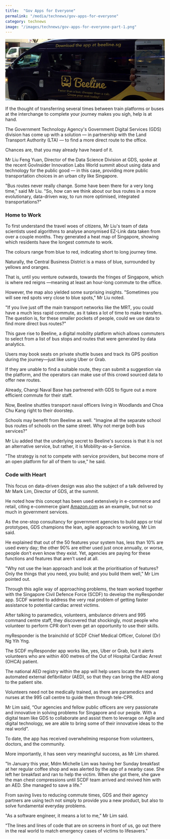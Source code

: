 ```yaml
---
title:  "Gov Apps for Everyone"
permalink: "/media/technews/gov-apps-for-everyone"
category: technews
image: "/images/technews/gov-apps-for-everyone-part-1.png"
---
```


![Gov Apps for Everyone](/images/technews/gov-apps-for-everyone-part-1.png)

If the thought of transferring several times between train platforms or  buses at the interchange to complete your journey makes you sigh, help is at hand.

The Government Technology Agency's Government Digital Services (GDS) division has come up with a solution — in partnership with the Land Transport Authority (LTA) — to find a more direct route to the office.

Chances are,  that you may already have heard of it.

Mr Liu Feng Yuan, Director of the Data Science Division at GDS, spoke at the recent GovInsider Innovation Labs World summit about using data and technology for the public good — in this case, providing more public transportation choices in an urban city like Singapore.

"Bus routes never really change. Some have been there for a very long time," said Mr Liu. "So, how can we think about our bus routes in a more evolutionary, data-driven way, to run more optimised, integrated transportations?"

### **Home to Work**

To first understand the travel woes of citizens, Mr Liu's team of data scientists used algorithms to analyse anonymised EZ-Link data taken from over a couple months. They generated a heat map of Singapore, showing which residents have the longest commute to work.  

The colours range from blue to red, indicating short to long journey time.

Naturally, the Central Business District is a mass of blue, surrounded by yellows and oranges.

That is, until you venture outwards, towards the fringes of Singapore, which is where red reigns —meaning at least an hour-long commute to the office.

However, the map also yielded some surprising insights. "Sometimes you will see red spots very close to blue spots," Mr Liu noted.

"If you live just off the main transport networks like the MRT, you could have a much less rapid commute, as it takes a lot of time to make transfers. The question is, for these smaller pockets of people, could we use data to find more direct bus routes?"

This gave rise to Beeline, a digital mobility platform which allows commuters to select from a list of bus stops and routes that were generated by data analytics.

Users may book seats on private shuttle buses and track its GPS position during the journey—just like using Uber or Grab.

If they are unable to find a suitable route, they can submit a suggestion via the platform, and the operators can make use of this crowd sourced data to offer new routes.

Already, Changi Naval Base has partnered with GDS to figure out a more efficient commute for their staff.

Now, Beeline shuttles transport naval officers living in Woodlands and Choa Chu Kang right to their doorstep.

Schools may benefit from Beeline as well. "Imagine all the separate school bus routes of schools on the same street. Why not merge both bus services?"

Mr Liu added that the underlying secret to Beeline's success is that it is not an alternative service, but rather, it is Mobility-as-a-Service.

"The strategy is not to compete with service providers, but become more of an open platform for all of them to use," he said.

### **Code with Heart**
This focus on data-driven design was also the subject of a talk delivered by Mr Mark Lim, Director of GDS, at the summit.

He noted how this concept has been used extensively in e-commerce and retail, citing e-commerce giant [Amazon.com](https://www.amazon.com/) as an example, but not so much in government services.

As the one-stop consultancy for government agencies to build apps or trial prototypes, GDS champions the lean, agile approach to working, Mr Lim said.

He explained that out of the 50 features your system has, less than 10% are used every day; the other 90% are either used just once annually, or worse, people don’t even know they exist. Yet, agencies are paying for these functions and features that aren’t used at all.

"Why not use the lean approach and look at the prioritisation of features? Only the things that you need, you build; and you build them well," Mr Lim pointed out.

Through this agile way of approaching problems, the team worked together with the Singapore Civil Defence Force (SCDF) to develop the myResponder app. SCDF wanted to address the very real problem of getting faster assistance to potential cardiac arrest victims.

After talking to paramedics, volunteers, ambulance drivers and 995 command centre staff, they discovered that shockingly, most people who volunteer to perform CPR don’t even get an opportunity to use their skills.

myResponder is the brainchild of SCDF Chief Medical Officer, Colonel (Dr) Ng Yih Yng.  

The SCDF myResponder app works like, yes, Uber or Grab, but it alerts volunteers who are within 400 metres of the Out of Hospital Cardiac Arrest (OHCA) patient.

The national AED registry within the app will help users locate the nearest automated external defibrillator (AED), so that they can bring the AED along to the patient site.

Volunteers need not be medically trained, as there are paramedics and nurses at the 995 call centre to guide them through tele-CPR.  

Mr Lim said, “Our agencies and fellow public officers are very passionate and innovative in solving problems for Singapore and our people.  With a digital team like GDS to collaborate and assist them to leverage on Agile and digital technology, we are able to bring some of their innovative ideas to the real world”.

To date, the app has received overwhelming response from volunteers, doctors, and the community.

More importantly, it has seen very meaningful success, as Mr Lim shared.

"In January this year, Mdm Michelle Lim was having her Sunday breakfast at her regular coffee shop and was alerted by the app of a nearby case. She left her breakfast and ran to help the victim.  When she got there, she gave the man chest compressions until SCDF team arrived and revived him with an AED.  She managed to save a life."

From saving lives to reducing commute times, GDS and their agency partners are using tech not simply to provide you a new product, but also to solve fundamental everyday problems.

"As a software engineer, it means a lot to me,” Mr Lim said.

“The lines and lines of code that are on screens in front of us, go out there in the real world to match emergency cases of victims to lifesavers."

